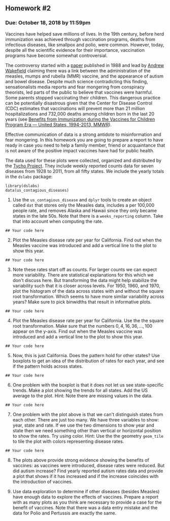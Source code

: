 ## Homework #2
### Due: October 18, 2018 by 11:59pm

Vaccines have helped save millions of lives. In the 19th century, before herd immunization was achieved through vaccination programs, deaths from infectious diseases, like smallpox and polio, were common. However, today, despite all the scientific evidence for their importance, vaccination programs have become somewhat controversial.

The controversy started with a [paper](http://www.thelancet.com/journals/lancet/article/PIIS0140-6736(97)11096-0/abstract) published in 1988 and lead by [Andrew Wakefield](https://en.wikipedia.org/wiki/Andrew_Wakefield) claiming 
there was a link between the administration of the measles, mumps and rubella (MMR) vaccine, and the appearance of autism and bowel disease. 
Despite much science contradicting this finding, sensationalists media reports and fear mongering from conspiracy theorists, led parts of the public to believe that vaccines were harmful. Some parents stopped vaccinating their children. This dangerous practice can be potentially disastrous given that the Center for Disease Control (CDC) estimates that vaccinations will prevent more than 21 million hospitalizations and 732,000 deaths among children born in the last 20 years (see [Benefits from Immunization during the Vaccines for Children Program Era — United States, 1994-2013, MMWR](https://www.cdc.gov/mmwr/preview/mmwrhtml/mm6316a4.htm)). 

Effective communication of data is a strong antidote to misinformation and fear mongering. In this homework you are going to prepare a report to have ready in case you need to help a family member, friend or acquaintance that is not aware of the positive impact vaccines have had for public health.

The data used for these plots were collected, organized and distributed by the [Tycho Project](http://www.tycho.pitt.edu/). They include weekly reported counts data for seven diseases from 1928 to 2011, from all fifty states. We include the yearly totals in the `dslabs` package:

```{r}
library(dslabs)
data(us_contagious_diseases)
```

1. Use the `us_contagious_disease` and `dplyr` tools to create an object called `dat` that stores only the Measles data, includes a per 100,000 people rate, and removes Alaska and Hawaii since they only became states in the late 50s. Note that there is a `weeks_reporting` column. Take that into account when computing the rate.

```{r}
## Your code here
```

2. Plot the Measles disease rate per year for California. Find out when the Measles vaccine was introduced and add a vertical line to the plot to show this year.

```{r}
## Your code here
```

3. Note these rates start off as counts. For larger counts we can expect more variability. There are statistical explanations for this which we don't discuss here. But transforming the data might help stabilize the variability such that it is closer across levels. For 1950, 1960, and 1970, plot the histogram of the data across states with and without the square root transformation. Which seems to have more similar variability across years? Make sure to pick binwidths that result in informative plots.

```{r}
## Your code here
```

4. Plot the Measles disease rate per year for California. Use the the square root transformation. Make sure that the numbers $0,4,16,36, \dots, 100$ appear on the y-axis.
Find out when the Measles vaccine was introduced and add a vertical line to the plot to show this year.

```{r}
## Your code here
```

5. Now, this is just California. Does the pattern hold for other states? Use boxplots to get an idea of the distribution of rates for each year, and see if the pattern holds across states.

```{r}
## Your code here
```

6. One problem with the boxplot is that it does not let us see state-specific trends. Make a plot showing the trends for all states. Add the US average to the plot. Hint: Note there are missing values in the data.

```{r}
## Your code here
```

7. One problem with the plot above is that we can't distinguish states from each other. There are just too many. We have three variables to show: year, state and rate. If we use the two dimensions to show year and state then we need something other than vertical or horizontal position to show the rates. Try using color. Hint: Use the the geometry `geom_tile` to tile the plot with colors representing disease rates. 

```{r}
## Your code here
```

8. The plots above provide strong evidence showing the benefits of vaccines: as vaccines were introduced, disease rates were reduced. But did autism increase? Find yearly reported autism rates data and provide a plot that shows if it has increased and if the increase coincides with the introduction of vaccines.

9. Use data exploration to determine if other diseases (besides Measles) have enough data to explore the effects of vaccines. Prepare a report with as many plots as you think are necessary to provide a case for the benefit of vaccines. Note that there was a data entry mistake and the data for Polio and Pertussis are exactly the same. 

